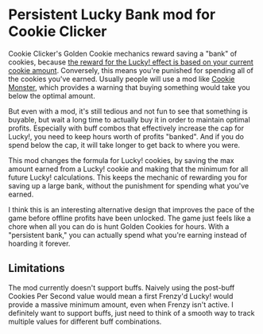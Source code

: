 # Persistent Lucky Bank mod for Cookie Clicker
Cookie Clicker's Golden Cookie mechanics reward saving a "bank" of cookies, because [the reward for the Lucky! effect is based on your current cookie amount](https://cookieclicker.fandom.com/wiki/Golden_Cookie#Outcomes). Conversely, this means you're punished for spending all of the cookies you've earned. Usually people will use a mod like [Cookie Monster](https://github.com/CookieMonsterTeam/CookieMonster/), which provides a warning that buying something would take you below the optimal amount.

But even with a mod, it's still tedious and not fun to see that something is buyable, but wait a long time to actually buy it in order to maintain optimal profits. Especially with buff combos that effectively increase the cap for Lucky!, you need to keep hours worth of profits "banked". And if you do spend below the cap, it will take longer to get back to where you were.

This mod changes the formula for Lucky! cookies, by saving the max amount earned from a Lucky! cookie and making that the minimum for all future Lucky! calculations. This keeps the mechanic of rewarding you for saving up a large bank, without the punishment for spending what you've earned.

I think this is an interesting alternative design that improves the pace of the game before offline profits have been unlocked. The game just feels like a chore when all you can do is hunt Golden Cookies for hours. With a "persistent bank," you can actually spend what you're earning instead of hoarding it forever.

## Limitations

The mod currently doesn't support buffs. Naively using the post-buff Cookies Per Second value would mean a first Frenzy'd Lucky! would provide a massive minimum amount, even when Frenzy isn't active. I definitely want to support buffs, just need to think of a smooth way to track multiple values for different buff combinations.
